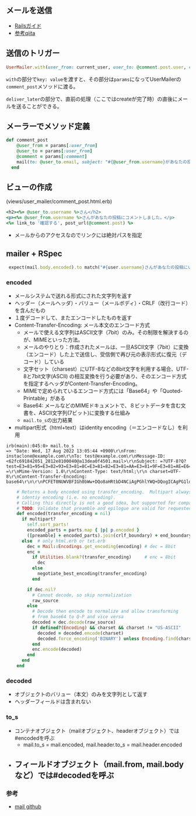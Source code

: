 ## メールを送信

- [Railsガイド](https://railsguides.jp/action_mailer_basics.html)
- [参考qiita](https://qiita.com/tanutanu/items/e0e9f1aaeed47c616c6b)

## 送信のトリガー
```ruby
UserMailer.with(user_from: current_user, user_to: @comment.post.user, comment: @comment).comment_post.deliver_later
```
`with`の部分で`key: value`を渡すと、その部分は`params`になってUserMailerの`comment_post`メソッドに渡る。

`deliver_later`の部分で、直前の処理（ここではcreateが完了時）の直後にメールを送ることができる。

## メーラーでメソッド定義
```ruby
def comment_post
    @user_from = params[:user_from]
    @user_to = params[:user_from]
    @comment = params[:comment]
    mail(to: @user_to.email, subject: "#{@user_from.username}があなたの投稿にコメントしました")
  end
```
## ビューの作成
(views/user_mailer/comment_post.html.erb)
```ruby
<h2><%= @user_to.username %>さん</h2>
<p><%= @user_from.username %>さんがあなたの投稿にコメントしました。</p>
<%= link_to '確認する', post_url(@comment.post) %>
```
- メールからのアクセスなのでリンクには絶対パスを指定

## mailer + RSpec
```ruby
 expect(mail.body.encoded).to match("#{user.username}さんがあなたの投稿にいいねしました")
```
### encoded
- メールシステムで送れる形式にされた文字列を返す
- ヘッダー（メールヘッダ）・バリュー（メールボディ）・CRLF（改行コード）を含んだもの
- １度デコードして、またエンコードしたものを返す
- Content-Transfer-Encoding: メール本文のエンコード方式
  - メールで使える文字列はASCII文字（7bit）のみ。その制限を解決するのが、MIMEといった方法。
  - メールのやりとり：作成されたメールは、一旦ASCII文字（7bit）に変換（エンコード）した上で送信し、受信側で再び元の表示形式に復元（デコード）している
  - 文字セット（charsest）にUTF-8などの8bit文字を利用する場合、UTF-8と7bit文字(ASCII) の相互変換を行う必要があり、そのエンコード方式を指定するヘッダがContent-Transfer-Encoding。
  - MIMEで定められているエンコード方式には「Base64」や「Quoted-Printable」がある
  - Base64: メールなどのMIMEドキュメントで、８ビットデータを含む文書を、ASCII文字列(7ビット)に変換する仕組み
  - `mail.to_s`の出力結果
- multipart形式（html+text）はidentity encoding（＝エンコードなし）を利用

```
irb(main):045:0> mail.to_s
=> "Date: Wed, 17 Aug 2022 13:05:44 +0900\r\nFrom: instaclone@example.com\r\nTo: test@example.com\r\nMessage-ID: <62fc691842051_2812e8100040@a13dea0f4501.mail>\r\nSubject: =?UTF-8?Q?test=E3=81=95=E3=82=93=E3=81=8C=E3=81=82=E3=81=AA=E3=81=9F=E3=81=AE=E6=8A=95=E7=A8=BF=E3=81=AB=E3=81=84=E3=81=84=E3=81=AD=E3=81=97=E3=81=BE=E3=81=97=E3=81=9F?=\r\nMime-Version: 1.0\r\nContent-Type: text/html;\r\n charset=UTF-8\r\nContent-Transfer-Encoding: base64\r\n\r\nPCFET0NUWVBFIGh0bWw+DQo8aHRtbD4NCiAgPGhlYWQ+DQogICAgPG1ldGEg\r\naHR0cC1lcXVpdj0iQ29udGVudC1UeXBlIiBjb250ZW50PSJ0ZXh0L2h0bWw7\r\nIGNoYXJzZXQ9dXRmLTgiPg0KICAgIDxzdHlsZT4NCiAgICAgIC8qIEVtYWls\r\nIHN0eWxlcyBuZWVkIHRvIGJlIGlubGluZSAqLw0KICAgIDwvc3R5bGU+DQog\r\nIDwvaGVhZD4NCg0KICA8Ym9keT4NCiAgICA8aDI+dGVzdOOBleOCkzwvaDI+\r\nDQo8cD50ZXN044GV44KT44GM44GC44Gq44Gf44Gu5oqV56i/44Gr44GE44GE\r\n44Gt44GX44G+44GX44Gf44CCPC9wPg0KPGEgaHJlZj0iaHR0cDovL2xvY2Fs\r\naG9zdDozMDAxL3Bvc3RzLzEiPueiuuiqjeOBmeOCizwvYT4NCiAgPC9ib2R5\r\nPg0KPC9odG1sPg0K\r\n"
```
```ruby
    # Returns a body encoded using transfer_encoding.  Multipart always uses an
    # identiy encoding (i.e. no encoding).
    # Calling this directly is not a good idea, but supported for compatibility
    # TODO: Validate that preamble and epilogue are valid for requested encoding
    def encoded(transfer_encoding = nil)
      if multipart?
        self.sort_parts!
        encoded_parts = parts.map { |p| p.encoded }
        ([preamble] + encoded_parts).join(crlf_boundary) + end_boundary + epilogue.to_s
      else  # only html.erb or txt.erb
        dec = Mail::Encodings.get_encoding(encoding) # dec = 8bit
        enc =
          if Utilities.blank?(transfer_encoding)     # enc = 8bit
            dec
          else
            negotiate_best_encoding(transfer_encoding)
          end

        if dec.nil?
          # Cannot decode, so skip normalization
          raw_source
        else
          # Decode then encode to normalize and allow transforming 
          # from base64 to Q-P and vice versa
          decoded = dec.decode(raw_source)
          if defined?(Encoding) && charset && charset != "US-ASCII"
            decoded = decoded.encode(charset)
            decoded.force_encoding('BINARY') unless Encoding.find(charset).ascii_compatible?
          end
          enc.encode(decoded)
        end
      end
    end
```


### decoded
- オブジェクトのバリュー（本文）のみを文字列として返す
- ヘッダーフィールドは含まれない
### to_s
- コンテナオブジェクト（mailオブジェクト、headerオブジェクト）では#encodedを呼ぶ
  - mail.to_s = mail.encoded, mail.header.to_s = mail.header.encoded   
- フィールドオブジェクト（mail.from, mail.bodyなど）では#decodedを呼ぶ
  -  


### 参考
- [mail github](https://github.com/mikel/mail#encodings)
